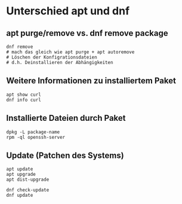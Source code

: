# Unterschied apt und dnf

## apt purge/remove vs. dnf remove package

```
dnf remove
# mach das gleich wie apt purge + apt autoremove
# Löschen der Konfigrationsdateien
# d.h. Deinstallieren der Abhängigkeiten
```

## Weitere Informationen zu installiertem Paket 

```
apt show curl 
dnf info curl
```

## Installierte Dateien durch Paket 

```
dpkg -L package-name  
rpm -ql openssh-server
```

## Update (Patchen des Systems) 

```
apt update
apt upgrade
apt dist-upgrade 
```

```
dnf check-update
dnf update
```
